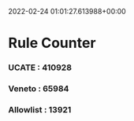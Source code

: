 2022-02-24 01:01:27.613988+00:00
# Rule Counter 
 ### UCATE : 410928

 ### Veneto : 65984

 ### Allowlist : 13921